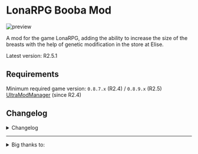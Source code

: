 # LonaRPG Booba Mod

![preview](https://github.com/Sawapine/LonaRPG_Booba/assets/106891482/a44c1186-dcff-4cff-8b45-1a59e24c7072)


A mod for the game LonaRPG, adding the ability to increase the size of the breasts with the help of genetic modification in the store at Elise.

Latest version: R2.5.1

## Requirements

Minimum required game version: `0.8.7.x` (R2.4) / `0.8.9.x` (R2.5)<br/>
[UltraModManager](https://mega.nz/folder/FzdxST7a#SRSft4Jj27Tu_jL5O_3RXQ) (since R2.4)

## Changelog

<details>
<summary>Changelog</summary>

- **R1.5:** Added support (partial) for Dancer outfit.
  
- **R1.8:**

Fixed some color issues and adjusted the wound sprites.

Added support for dark nipple areolas and made other minor changes.
- **R2:** corrected the sprites of `AdvMid` to ensure proper display when the color palette is modified.
- **R2.2:** minor cosmetic changes+fixes to the default clothing and body.
- added `PaletteMover.rb` script that copies the necessary .json files with palette parameter settings to PaletteChanger folder, enabling color changes to affect the displayed belly as shown above.
It also generates corresponding .bat file, which can be used to quickly delete these .json files if needed.
- **R2.3:** Added support for `WarBoss Rapeloop` sprites.
- **R2.3.1-pre1:** Quick Fix sprite coordinates after 0.8.7.0 update.
- **R2.3.1:** Added support (partial) for `pose` outfits.

- **R2.4:**
  
  Added support (partial) for `Footman outfit`.
  
  Provided deeper compatibility for UltraModManager (UMM).
  
  Made some tweaks to the code related to PaletteChanger.

  Added experimental items to Gynecologist.

- **R2.5**

Redesigned the 'image delivery' method to be more immersive. Lona's breasts can now be enlarged after certain conditions are met.

Expanded the functionality of Elise's experimental items.

Starting with this version the mod requires `UltraModManager` (UMM) for the scripts to work correctly.

`PaletteChanger` function is still unstable, but changes to the skin color of races and the sea witch are already working. Potential bugs are expected.

!!! Other mods that change clothing colors, skin, etc., now require additional patches for compatibility.
Use 100_DESU_Clothes_BOOBA.json as an example in the Lona_Booba_Graphics\PaletteChanger\unactive_jsons\DESU folder. The mod considers as active only those Json files that are in Lona_Booba_Graphics\PaletteChanger folder.
(I currently do not know how to solve this problem in another way). :confused: –––> Suggestions are welcome.

---- To remove the mod in the middle of the game you need to get rid of the "Expanded Booba" effect and, if available, the items "AddModExpandedBooba" and "AidModExpandedBooba" (items should be removed only through the cheat menu; in no case, do not throw out of the inventory).

- **R.2.5.1**
Adjusted some sprites related to pose1, chcg1, and chcg5.

</details>

<hr/>

<details>
<summary>Big thanks to:</summary>

- `@HY` from arca.live for Base body sprites set and `Hunter outfit`.
- `@카나리아` for Pose_Replacer script.
- `UltraRev` for bringing huge chunk of immersion to the mod by reimagining the code responsible for 'image delivery' and providing full support for UMM.
- `Ricordi` for for continuing @HY's work on sprite redrawing and other visual stuff.

</details>

